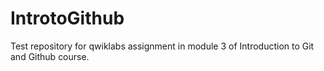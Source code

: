 # IntrotoGithub
Test repository for qwiklabs assignment in module 3 of Introduction to Git and Github  course.
